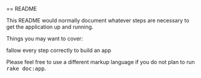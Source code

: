 == README

This README would normally document whatever steps are necessary to get the
application up and running.

Things you may want to cover:

fallow every step correctly to build an app

Please feel free to use a different markup language if you do not plan to run
<tt>rake doc:app</tt>.
